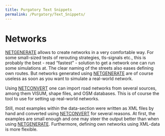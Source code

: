 ```yaml
---
title: Purgatory Text Snippets
permalink: /Purgatory/Text_Snippets/
---
```


Networks
========

[NETGENERATE](/NETGENERATE "wikilink") allows to create networks in a very comfortable way. For some small-sized tests of rerouting strategies, tls-signals etc., this is probably the best - read “fastest” - solution to get a network one can run some simulations at. The clear naming of the streets also eases defining own routes. But networks generated using [NETGENERATE](/NETGENERATE "wikilink") are of course useless as soon as you want to simulate a real-world network.

Using [NETCONVERT](/NETCONVERT "wikilink") one can import road networks from several sources, among them VISUM, shape files, and OSM databases. This is of course the tool to use for setting up real-world networks.

Still, most examples within the data-section were written as XML files by hand and converted using [NETCONVERT](/NETCONVERT "wikilink") for several reasons. At first, the examples are small enough and one may steer the output better than when using [NETGENERATE](/NETGENERATE "wikilink"). Furthermore, defining own networks using XML-data is more flexible.